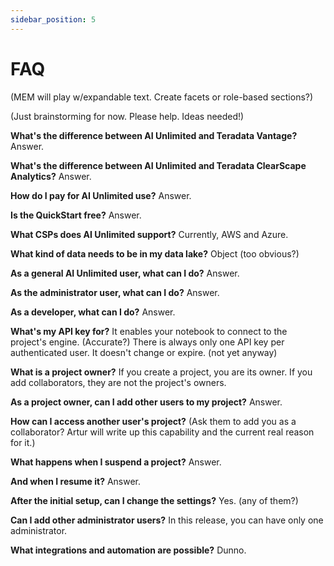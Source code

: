 ```yaml
---
sidebar_position: 5
---
```


# FAQ

(MEM will play w/expandable text. Create facets or role-based sections?)

(Just brainstorming for now. Please help. Ideas needed!)


**What's the difference between AI Unlimited and Teradata Vantage?**
Answer.

**What's the difference between AI Unlimited and Teradata ClearScape Analytics?**
Answer.

**How do I pay for AI Unlimited use?**
Answer.

**Is the QuickStart free?**
Answer.

**What CSPs does AI Unlimited support?**
Currently, AWS and Azure.

**What kind of data needs to be in my data lake?** Object (too obvious?) 

**As a general AI Unlimited user, what can I do?**
Answer.

**As the administrator user, what can I do?**
Answer.

**As a developer, what can I do?**
Answer.

**What's my API key for?**
It enables your notebook to connect to the project's engine. (Accurate?) There is always only one API key per authenticated user. It doesn't change or expire. (not yet anyway)

**What is a project owner?**
If you create a project, you are its owner. If you add collaborators, they are not the project's owners.

**As a project owner, can I add other users to my project?** Answer.

**How can I access another user's project?**
(Ask them to add you as a collaborator? Artur will write up this capability and the current real reason for it.)

**What happens when I suspend a project?**
Answer.

**And when I resume it?**
Answer.

**After the initial setup, can I change the settings?**
Yes. (any of them?)

**Can I add other administrator users?**
In this release, you can have only one administrator.

**What integrations and automation are possible?** Dunno.